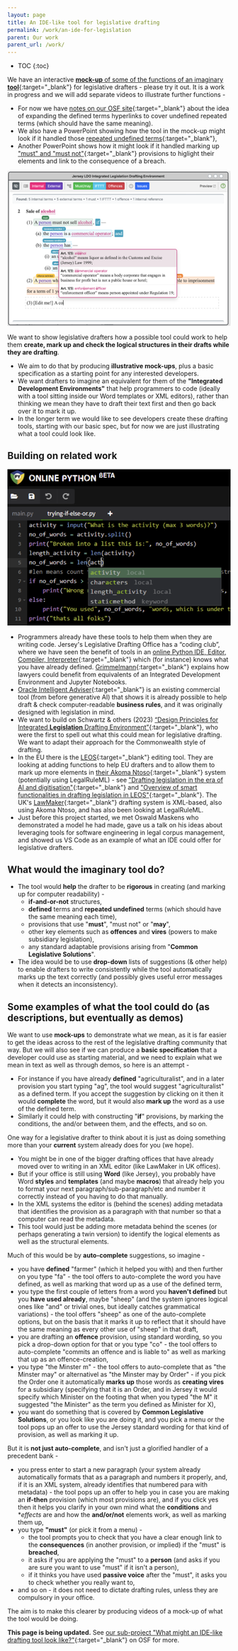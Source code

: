 ```yaml
---
layout: page
title: An IDE-like tool for legislative drafting
permalink: /work/an-ide-for-legislation
parent: Our work
parent_url: /work/
---
```


* TOC 
{:toc}

We have an interactive [**mock-up** of some of the functions of an imaginary **tool**](https://crlp-jerseyldo.github.io/ilde-mockup/){:target="_blank"} for legislative drafters - please try it out. It is a work in progress and we will add separate videos to illustrate further functions - 
* For now we have [notes on our OSF site](https://osf.io/3qrx6){:target="_blank"} about the idea of expanding the defined terms hyperlinks to cover undefined repeated terms (which should have the same meaning).
* We also have a PowerPoint showing how the tool in the mock-up might look if it handled those [repeated undefined terms](https://osf.io/uzw5d){:target="_blank"},
* Another PowerPoint shows how it might look if it handled marking up ["must" and "must not"](https://osf.io/fc3js){:target="_blank"} provisions to higlight their elements and link to the consequence of a breach.

![A screenshot of the mock-up of a drafting tool](/images/ILDE-mockup-screenshot.png)

We want to show legislative drafters how a possible tool could work to help them **create, mark up and check the logical structures in their drafts while they are drafting**. 
* We aim to do that by producing **illustrative mock-ups**, plus a basic specification as a starting point for any interested developers.
* We want drafters to imagine an equivalent for them of the **"Integrated Development Environments"** that help programmers to code (ideally with a tool sitting inside our Word templates or XML editors), rather than thinking we mean they have to draft their text first and then go back over it to mark it up.
* In the longer term we would like to see developers create these drafting tools, starting with our basic spec, but for now we are just illustrating what a tool could look like.

## Building on related work

![A screenshot of a Python IDE offering help to a coder](/images/Python.png)

* Programmers already have these tools to help them when they are writing code. Jersey's Legislative Drafting Office has a “coding club”, where we have seen the benefit of tools in an [online Python IDE, Editor, Compiler, Interpreter](https://www.online-python.com){:target="_blank"} which (for instance) knows what you have already defined. [Grimmelmann](https://arxiv.org/abs/2206.14879){:target="_blank"} explains how lawyers could benefit from equivalents of an Integrated Development Environment and Jupyter Notebooks.
* [Oracle Intelligent Adviser](https://www.oracle.com/cx/service/intelligent-advisor/){:target="_blank"} is an existing commercial tool (from before generative AI) that shows it is already possible to help draft & check computer-readable **business rules**, and it was originally designed with legislation in mind.
* We want to build on Schwartz & others (2023) [“Design Principles for Integrated **Legislation** Drafting Environment”](https://ssrn.com/abstract=4556959){:target="_blank"}, who were the first to spell out what this could mean for legislative drafting. We want to adapt their approach for the Commonwealth style of drafting.
* In the EU there is the [LEOS](https://joinup.ec.europa.eu/collection/justice-law-and-security/solution/leos-open-source-software-editing-legislation){:target="_blank"} editing tool. They are looking at adding functions to help EU drafters and to allow them to mark up more elements in [their Akoma Ntoso]([https://op.europa.eu/fr/web/eu-vocabularies/akn4eu](https://op.europa.eu/en/web/eu-vocabularies/dataset/-/resource?uri=http%3A%2F%2Fpublications.europa.eu%2Fresource%2Fdataset%2Fakn4eu)){:target="_blank"} system (potentially using LegalRuleML) - see ["Drafting legislation in the era of AI and digitisation"](https://joinup.ec.europa.eu/collection/justice-law-and-security/solution/leos-open-source-software-editing-legislation/document/drafting-legislation-era-ai-and-digitisation){:target="_blank"} and ["Overview of smart functionalities in drafting legislation in LEOS"](https://joinup.ec.europa.eu/collection/justice-law-and-security/solution/leos-open-source-software-editing-legislation/document/overview-smart-functionalities-drafting-legislation-leos){:target="_blank"}. The UK's [LawMaker](https://www.youtube.com/watch?v=WBmwiHY4Q-Q&t=2s){:target="_blank"} drafting system is XML-based, also using Akoma Ntoso, and has also been looking at LegalRuleML.
* Just before this project started, we met Oswald Maskens who demonstrated a model he had made, gave us a talk on his ideas about leveraging tools for software engineering in legal corpus management, and showed us VS Code as an example of what an IDE could offer for legislative drafters.

## What would the imaginary tool do?
* The tool would **help** the drafter to be **rigorous** in creating (and marking up for computer readability) -
  * **if-and-or-not** structures, 
  * **defined** terms and **repeated undefined** terms (which should have the same meaning each time), 
  * provisions that use "**must**", "must not" or "**may**",
  * other key elements such as **offences** and **vires** (powers to make subsidiary legislation), 
  * any standard adaptable provisions arising from "**Common Legislative Solutions**".
* The idea would be to use **drop-down** lists of suggestions (& other help) to enable drafters to write consistently while the tool automatically marks up the text correctly (and possibly gives useful error messages when it detects an inconsistency).

## Some examples of what the tool could do (as descriptions, but eventually as demos)
We want to use **mock-ups** to demonstrate what we mean, as it is far easier to get the ideas across to the rest of the legislative drafting community that way. But we will also see if we can produce a **basic specification** that a developer could use as starting material, and we need to explain what we mean in text as well as through demos, so here is an attempt -
* For instance if you have already **defined** "agriculturalist", and in a later provision you start typing "ag", the tool would suggest "agriculturalist" as a defined term. If you accept the suggestion by clicking on it then it would **complete** the word, but it would also **mark up** the word as a use of the defined term.
* Similarly it could help with constructing "**if**" provisions, by marking the conditions, the and/or between them, and the effects, and so on.

One way for a legislative drafter to think about it is just as doing something more than your **current** system already does for you (we hope). 
* You might be in one of the bigger drafting offices that have already moved over to writing in an XML editor (like LawMaker in UK offices).
* But if your office is still using **Word** (like Jersey), you probably have Word **styles** and **templates** (and maybe **macros**) that already help you to format your next paragraph/sub-paragraph/etc and number it correctly instead of you having to do that manually.
* In the XML systems the editor is (behind the scenes) adding metadata that identifies the provision as a paragraph with that number so that a computer can read the metadata.
* This tool would just be adding more metadata behind the scenes (or perhaps generating a twin version) to identify the logical elements as well as the structural elements.

Much of this would be by **auto-complete** suggestions, so imagine - 
*	you have **defined** "farmer" (which it helped you with) and then further on you type "fa" - the tool offers to auto-complete the word you have defined, as well as marking that word up as a use of the defined term,
*	you type the first couple of letters from a word you **haven't defined** but you **have used already**, maybe "sheep" (and the system ignores logical ones like "and" or trivial ones, but ideally catches grammatical variations) - the tool offers "sheep" as one of the auto-complete options, but on the basis that it marks it up to reflect that it should have the same meaning as every other use of "sheep" in that draft,
*	you are drafting an **offence** provision, using standard wording, so you pick a drop-down option for that or you type "co" - the tool offers to auto-complete "commits an offence and is liable to" as well as marking that up as an offence-creation, 
*	you type "the Minster m" - the tool offers to auto-complete that as "the Minster may" or alternativel as "the Minster may by Order" - if you pick the Order one it automatically **marks up** those words as **creating vires** for a subsidiary (specifying that it is an Order, and in Jersey it would specify which Minister on the footing that when you typed "the M" it suggested "the Minister" as the term you defined as Minister for X),
*	you want do something that is covered by **Common Legislative Solutions**, or you look like you are doing it, and you pick a menu or the tool pops up an offer to use the Jersey standard wording for that kind of provision, as well as marking it up.

But it is **not just auto-complete**, and isn't just a glorified handler of a precedent bank -
*	you press enter to start a new paragraph (your system already automatically formats that as a paragraph and numbers it properly, and, if it is an XML system, already identifies that numbered para with metadata) - the tool pops up an offer to help you in case you are making an **if-then** provision (which most provisions are), and if you click yes then it helps you clarify in your own mind what the **conditions** and **effects* are and how the **and/or/not** elements work, as well as marking them up, 
*	you type **"must"** (or pick it from a menu) -
    *	the tool prompts you to check that you have a clear enough link to the **consequences** (in another provision, or implied) if the "must" is **breached**,
    *	it asks if you are applying the "must" to a **person** (and asks if you are sure you want to use "must" if it isn't a person),
    *	if it thinks you have used **passive voice** after the "must", it asks you to check whether you really want to,
*	and so on - it does not need to dictate drafting rules, unless they are compulsory in your office.

The aim is to make this clearer by producing videos of a mock-up of what the tool would be doing.

**This page is being updated.** See [our sub-project "What might an IDE-like drafting tool look like?"](https://osf.io/uk2vy/){:target="_blank"} on OSF for more.
